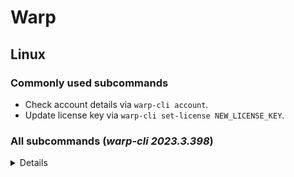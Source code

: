# Warp

## Linux

### Commonly used subcommands

- Check account details via `warp-cli account`.
- Update license key via `warp-cli set-license NEW_LICENSE_KEY`.

### All subcommands (*warp-cli 2023.3.398*)

<details>

| Subcommand                    | Meaning                                                                                                                         |
| ----------------------------- | ------------------------------------------------------------------------------------------------------------------------------- |
| `register`                    | Register with the WARP API, replacing any existing registration (Must be run before first connection!)                          |
| `teams-enroll`                | Enroll with Cloudflare for Teams                                                                                                |
| `delete`                      | Delete current registration                                                                                                     |
| `rotate-keys`                 | Generate a new key-pair, keeping the current registration                                                                       |
| `status`                      | Ask the daemon to send the current status                                                                                       |
| `warp-stats`                  | Retrieve the stats for the current WARP connection                                                                              |
| `warp-dns-stats`              | Retrieve the DNS stats for the current WARP connection                                                                          |
| `settings`                    | Retrieve the current application settings                                                                                       |
| `connect`                     | Connect to WARP whenever possible [aliases: enable-always-on]                                                                   |
| `disconnect`                  | Disconnect from WARP [aliases: disable-always-on]                                                                               |
| `disable-wifi`                | Automatically disable WARP on Wi-Fi networks (disabled for Zero Trust customers)                                                |
| `enable-wifi`                 | Allow WARP on Wi-Fi networks (disabled for Zero Trust customers)                                                                |
| `disable-ethernet`            | Automatically disable WARP on ethernet networks (disabled for Zero Trust customers)                                             |
| `enable-ethernet`             | Allow WARP on ethernet networks (disabled for Zero Trust customers)                                                             |
| `add-trusted-ssid`            | Add a trusted Wi-Fi network for which WARP will be automatically disconnected                                                   |
| `remove-trusted-ssid`         | Remove a trusted Wi-Fi network                                                                                                  |
| `exclude-private-ips`         | Exclude private IP ranges from tunnel                                                                                           |
| `enable-dns-log`              | Enable DNS logging (Use with the -l option)                                                                                     |
| `disable-dns-log`             | Disable DNS logging                                                                                                             |
| `account`                     | Display the account associated with the current registration                                                                    |
| `devices`                     | Display the list of devices associated with the current registration                                                            |
| `network`                     | Display the current network information                                                                                         |
| `get-virtual-networks`        | List the available virtual networks                                                                                             |
| `set-virtual-network`         | Set the currently connected virtual network via the id from get-virtual-networks                                                |
| `set-mode`                    | Set the mode                                                                                                                    |
| `set-families-mode`           | Set the families mode                                                                                                           |
| `set-license`                 | Attach the current registration to a different account using a license key                                                      |
| `set-gateway`                 | Force the app to use the specified Gateway ID for DNS queries                                                                   |
| `clear-gateway`               | Clear the Gateway ID                                                                                                            |
| `set-custom-endpoint`         | Force the client to connect to the specified IP:PORT endpoint (Zero Trust customers must run this command as a privileged user) |
| `clear-custom-endpoint`       | Remove the custom endpoint setting                                                                                              |
| `add-excluded-route`          | Add an excluded IP                                                                                                              |
| `remove-excluded-route`       | Remove an excluded IP                                                                                                           |
| `get-excluded-routes`         | Get the list of excluded routes                                                                                                 |
| `get-included-routes`         | Get the list of included routes                                                                                                 |
| `get-excluded-hosts`          | Get the list of excluded hosts                                                                                                  |
| `get-included-hosts`          | Get the list of included hosts                                                                                                  |
| `add-excluded-host`           | Add an excluded host                                                                                                            |
| `remove-excluded-host`        | Remove an excluded host                                                                                                         |
| `add-fallback-domain`         | Add a domain that should be resolved with the fallback resolver instead of WARP's                                               |
| `remove-fallback-domain`      | Stop a domain from being resolved with the fallback resolver                                                                    |
| `get-fallback-domains`        | Get the list of domains that go to the fallback resolver                                                                        |
| `restore-fallback-domains`    | Restore the list of fallback resolver domains to its default value                                                              |
| `get-device-posture`          | Get the current device posture                                                                                                  |
| `override`                    | Temporarily override MDM policies that require the client to stay enabled                                                       |
| `set-proxy-port`              | Set the listening port for WARP proxy (127.0.0.1:{port})                                                                        |
| `is-mode-switch-allowed`      | Outputs true if Teams users should be able to change connection mode, or false if not                                           |
| `reset-settings`              | Restore settings to default                                                                                                     |
| `get-organization`            | Get the name of the Teams organization currently in settings                                                                    |
| `access-reauth`               | Force refresh authentication with Cloudflare Access                                                                             |
| `get-support-url`             | Get the support url for the current Teams organization                                                                          |
| `get-pause-end`               | Retrieve the pause end time                                                                                                     |
| `get-override-end`            | Retrieve the admin override end time                                                                                            |
| `disable-connectivity-checks` | Disable the runtime connectivity checks                                                                                         |
| `enable-connectivity-checks`  | Enable the runtime connectivity checks                                                                                          |
| `dump-excluded-routes`        | Get split tunnel routing dump. For include-only mode, this shows routes NOT included                                            |
| `get-alternate-network`       | Get the name of the currently detected alternate network, if any                                                                |
| `get-dex-data`                | Get the most recently uploaded DEX data. Returns the most recent test for each dex metric                                       |
| `help`                        | Print this message or the help of the given subcommand(s)                                                                       |

</details>
